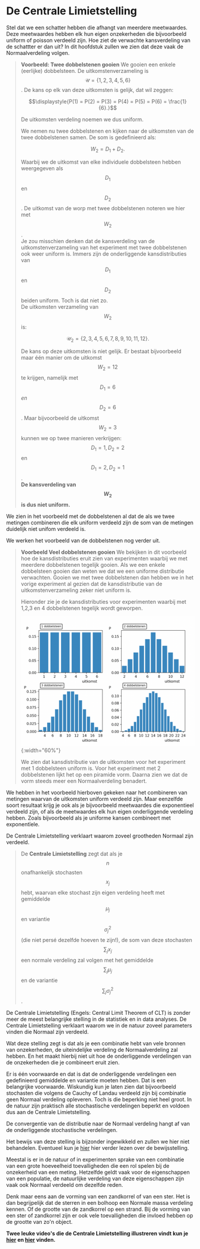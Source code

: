 # De Centrale Limietstelling
<!--REF\label{/module-3/de-centrale-limietstelling}-->


Stel dat we een schatter hebben die afhangt van meerdere meetwaardes. Deze meetwaardes hebben elk hun eigen onzekerheden die bijvoorbeeld uniform of poisson verdeeld zijn. Hoe ziet de verwachte kansverdeling van de schattter er dan uit?  In dit hoofdstuk zullen we zien dat deze vaak de Normaalverdeling volgen.  


> **Voorbeeld: Twee dobbelstenen gooien** 
> We gooien een enkele (eerlijke) dobbelsteen. De uitkomstenverzameling is $$\mathscr{U} = \{1,2,3,4,5,6\}$$. De kans op elk van deze uitkomsten is gelijk, dat wil zeggen:
> 
>  $$\displaystyle{P(1) = P(2) = P(3) = P(4) = P(5) = P(6) = \frac{1}{6}.}$$
>
> De uitkomsten verdeling noemen we dus uniform. <br>
> 
> We nemen nu twee dobbelstenen en kijken naar de uitkomsten van de twee dobbelstenen samen. De som is gedefinieerd als: 
> 
>  $$\displaystyle{W_2 = D_1 + D_2.}$$
> 
> Waarbij we de uitkomst van elke individuele dobbelsteen hebben weergegeven als $$D_1$$ en $$D_2$$. De uitkomst van de worp met twee dobbelstenen noteren we hier met $$W_2$$.<br>
> Je zou misschien denken dat de kansverdeling van de uitkomstenverzameling van het experiment met twee dobbelstenen ook weer uniform is. Immers zijn de onderliggende kansdistributies van $$D_1$$ en $$D_2$$ beiden uniform. Toch is dat niet zo. <br>
> De uitkomsten verzameling van $$W_2$$ is:
> 
>  $${\displaystyle \mathscr{U}_2 = \{2,3,4,5,6,7,8,9,10,11,12\}.}$$ 
> 
>  De kans op deze uitkomsten is niet gelijk. Er bestaat bijvoorbeeld maar één manier om de uitkomst $$W_2 = 12$$ te krijgen, namelijk met $$D_1 = 6$$ *en* $$D_2 = 6$$. Maar bijvoorbeeld de uitkomst $$W_2 = 3 $$ kunnen we op twee manieren verkrijgen: $$D_1 = 1, D_2 = 2$$ en $$D_1 = 2, D_2 = 1$$.  
> **De kansverdeling van $$W_2$$ is dus niet uniform.**



We zien in het voorbeeld met de dobbelstenen al dat de als we twee metingen combineren die elk uniform verdeeld zijn de som van de metingen duidelijk niet unifom verdeeld is. 

We werken het voorbeeld van de dobbelstenen nog verder uit. 

> **Voorbeeld Veel dobbelstenen gooien**
> We bekijken in dit voorbeeld hoe de kansdistributies eruit zien van experimenten waarbij we met meerdere dobbelstenen tegelijk gooien. Als we een enkele dobbelsteen gooien dan weten we dat we een uniforme distributie verwachten. Gooien we met twee dobbelstenen dan hebben we in het vorige experiment al gezien dat de kansdistributie van de uitkomstenverzameling zeker niet uniform is. 
> 
> Hieronder zie je de kansdistributies voor experimenten waarbij met 1,2,3 en 4 dobbelstenen tegelijk wordt geworpen.
> 
> ![De kansdistributie van de uikomstenverzameling van experimenten met 1,2,3 of 4 dobbelstenen.](Dobbelstenen.png){:width="60%"}
> 
> We zien dat kansdistributie van de uitkomsten voor het experiment met 1 dobbelsteen uniform is. Voor het experiment met 2 dobbelstenen lijkt het op een piramide vorm. Daarna zien we dat de vorm steeds meer een Normaalverdeling benadert.

We hebben in het voorbeeld hierboven gekeken naar het combineren van metingen waarvan de uitkomsten uniform verdeeld zijn. Maar eenzelfde soort resultaat krijg je ook als je bijvoorbeeld meetwaardes die exponentieel verdeeld zijn, of als de meetwaardes elk hun eigen onderliggende verdeling hebben. Zoals bijvoorbeeld als je uniforme kansen combineert met exponentïele.


De Centrale Limietstelling verklaart waarom zoveel grootheden Normaal zijn verdeeld.

>De **Centrale Limietstelling** zegt dat als je $$n$$ onafhankelijk stochasten $$x_j$$ hebt, waarvan elke stochast zijn eigen verdeling heeft met gemiddelde  $$\mu_j$$ en variantie $$\sigma^2_j$$ (die niet persé dezelfde hoeven te zijn!), de som van deze stochasten $$\sum_j x_j$$ een normale verdeling zal volgen met het gemiddelde $$\sum_j \mu_j$$ en de variantie $$\sum_j \sigma^2_j$$. 


De Centrale Limietstelling (Engels: Central Limit Theorem of CLT) is zonder meer de meest belangrijke stelling in de statistiek en in data analyses. De Centrale Limietstelling verklaart waarom we in de natuur zoveel parameters vinden die Normaal zijn verdeeld.

Wat deze stelling zegt is dat als je een combinatie hebt van vele bronnen van onzekerheden, de uiteindelijke verdeling de Normaalverdeling zal hebben. En het maakt hierbij niet uit hoe de onderliggende verdelingen van de onzekerheden die je combineert eruit zien. 

Er is één voorwaarde en dat is dat de onderliggende verdelingen een gedefinieerd gemiddelde en variantie moeten hebben. 
Dat is een belangrijke voorwaarde. Wiskundig kun je laten zien dat bijvoorbeeld stochasten die volgens de Cauchy of Landau verdeeld zijn bij combinatie geen Normaal verdeling opleveren. Toch is die beperking niet heel groot. In de natuur zijn praktisch alle stochastische verdelingen beperkt en voldoen dus aan de Centrale Limietstelling.

De convergentie van de distributie naar de Normaal verdeling hangt af van de onderliggende stochastische verdelingen. 

Het bewijs van deze stelling is bijzonder ingewikkeld en zullen we hier niet behandelen. Eventueel kun je [hier](http://www.cs.toronto.edu/~yuvalf/CLT.pdf) hier</a> verder lezen over de bewijsstelling.

Meestal is er in de natuur of in experimenten sprake van een combinatie van een grote hoeveelheid toevalligheden die een rol spelen bij de onzekerheid van een meting. Hetzelfde geldt vaak voor de eigenschappen van een populatie, de natuurlijke verdeling van deze eigenschappen zijn vaak ook Normaal verdeeld om dezelfde reden.

Denk maar eens aan de vorming van een zandkorrel of van een ster. Het is dan begrijpelijk dat de sterren in een bolhoop een Normale massa verdeling kennen. Of de grootte van de zandkorrel op een strand. 
Bij de vorming van een ster of zandkorrel zijn er ook vele toevalligheden die invloed hebben op de grootte van zo'n object.

**Twee leuke video's die de Centrale Limietstelling illustreren vindt kun je [hier](https://www.youtube.com/watch?v=jvoxEYmQHNM) en [hier](https://www.khanacademy.org/math/ap-statistics/sampling-distribution-ap/sampling-distribution-mean/v/central-limit-theorem) vinden.** 
